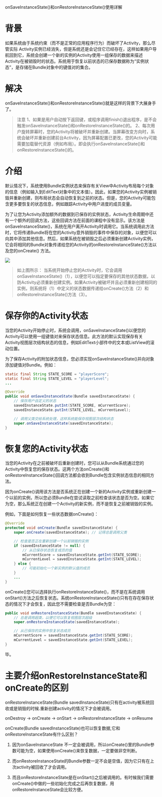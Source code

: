 
onSaveInstanceState()和onRestoreInstanceState()使用详解

# 背景
如果系统由于系统约束（而不是正常的应用程序行为）而破坏了Activity，那么尽管实际 Activity实例已经消失，但是系统还是会记住它已经存在，这样如果用户导航回到它，系统会创建一个新的实例的Activity使用一组保存的数据来描述Activity在被销毁时的状态。系统用于恢复以前状态的已保存数据称为“实例状态”，是存储在Bundle对象中的键值对的集合。

# 解决
onSaveInstanceState()和onRestoreInstanceState()就是这样的背景下大展身手了。

> 注意
> 1、如果是用户自动按下返回键，或程序调用finish()退出程序，是不会触发onSaveInstanceState()和onRestoreInstanceState()的。
> 2、每次用户旋转屏幕时，您的Activity将被破坏并重新创建。当屏幕改变方向时，系统会破坏并重新创建前台Activity，因为屏幕配置已更改，您的Activity可能需要加载替代资源（例如布局）。即会执行onSaveInstanceState()和onRestoreInstanceState()的。

# 介绍

默认情况下，系统使用Bundle实例状态来保存有关View中Activity布局每个对象的信息（例如输入到EditText对象中的文本值）。因此，如果您的Activity实例被销毁并重新创建，则布局状态会自动恢复到之前的状态。但是，您的Activity可能包含更多要恢复的状态信息，例如跟踪Activity中用户进度的成员变量。

为了让您为Activity添加额外的数据到已保存的实例状态，Activity生命周期中还有一个额外的回调方法，这些回调方法在前面的课程中没有显示。该方法是onSaveInstanceState()，系统在用户离开Activity时调用它。当系统调用此方法时，它将传递Bundle将在您的Activity意外销毁的事件中保存的对象，以便您可以向其中添加其他信息。然后，如果系统在被销毁之后必须重新创建Activity实例，它会将相同的Bundle对象传递给您的Activity的onRestoreInstanceState()方法以及您的onCreate() 方法。

![](https://cdn.jsdelivr.net/gh/fanshanhong/note-image/on_save_bundle_state.png)

> 如上图所示：
当系统开始停止您的Activity时，它会调用onSaveInstanceState()（1），以便您可以指定要保存的其他状态数据，以防Activity必须重新创建实例。如果Activity被破坏并且必须重新创建相同的实例，则系统将（1）中定义的状态数据传递给onCreate()方法（2）和onRestoreInstanceState()方法（3）。

# 保存你的Activity状态

当您的Activity开始停止时，系统会调用，onSaveInstanceState()以便您的Activity可以使用一组键值对来保存状态信息。此方法的默认实现保存有关Activity视图层次结构状态的信息，例如EditText小部件中的文本或ListView的滚动位置。

为了保存Activity的附加状态信息，您必须实现onSaveInstanceState()并向对象添加键值对Bundle。例如：


```java
static final String STATE_SCORE = "playerScore";
static final String STATE_LEVEL = "playerLevel";
...

@Override
public void onSaveInstanceState(Bundle savedInstanceState) {
    // 保存用户自定义的状态
    savedInstanceState.putInt(STATE_SCORE, mCurrentScore);
    savedInstanceState.putInt(STATE_LEVEL, mCurrentLevel);

    // 调用父类交给系统处理，这样系统能保存视图层次结构状态
    super.onSaveInstanceState(savedInstanceState);
}
```


# 恢复您的Activity状态

当您的Activity在之前被破坏后重新创建时，您可以从Bundle系统通过您的Activity中恢复您的保存状态。这两个方法onCreate()和onRestoreInstanceState()回调方法都会收到Bundle包含实例状态信息的相同方法。

因为onCreate()调用该方法是否系统正在创建一个新的Activity实例或重新创建一个以前的实例，所以您必须Bundle在尝试读取之前检查该状态是否为空。如果它为空，那么系统正在创建一个Activity的新实例，而不是恢复之前被销毁的实例。

例如，下面是如何恢复一些状态数据onCreate()：

```java
@Override
protected void onCreate(Bundle savedInstanceState) {
    super.onCreate(savedInstanceState); // 记得总是调用父类

    // 检查是否正在重新创建一个以前销毁的实例
    if (savedInstanceState != null) {
        // 从已保存状态恢复成员的值
        mCurrentScore = savedInstanceState.getInt(STATE_SCORE);
        mCurrentLevel = savedInstanceState.getInt(STATE_LEVEL);
    } else {
        // 可能初始化一个新实例的默认值的成员
    }
    ...
}
```


onCreate()您可以选择执行onRestoreInstanceState()，而不是在系统调用onStart()方法之后恢复状态。系统onRestoreInstanceState()只有在存在保存状态的情况下才会恢复，因此您不需要检查是否Bundle为空：

```java
public void onRestoreInstanceState(Bundle savedInstanceState) {
    // 总是调用超类，以便它可以恢复视图层次超级
    super.onRestoreInstanceState(savedInstanceState);

    // 从已保存的实例中恢复状态成员
    mCurrentScore = savedInstanceState.getInt(STATE_SCORE);
    mCurrentLevel = savedInstanceState.getInt(STATE_LEVEL);
}
```


毕。




# 主要介绍onRestoreInstanceState和onCreate的区别
 
onRestoreInstanceState(Bundle savedInstanceState)只有在activity被系统回收或是销毁的时候.重新创建activity的情况下才会被调用。
 

onDestroy -> onCreate -> onStart -> onRestoreInstanceState -> onResume 
 

 

onCreate(Bundle savedInstanceState)也可以恢复数据,它和onRestoreInstanceState有什么区别？
 

1. 因为onSaveInstanceState 不一定会被调用，所以onCreate()里的Bundle参数可能为空，如果使用onCreate()来恢复数据，一定要做非空判断。

2. 而onRestoreInstanceState的Bundle参数一定不会是空值，因为它只有在上次activity被回收了才会调用。

3. 而且onRestoreInstanceState是在onStart()之后被调用的。有时候我们需要onCreate()中做的一些初始化完成之后再恢复数据，用onRestoreInstanceState会比较方便。